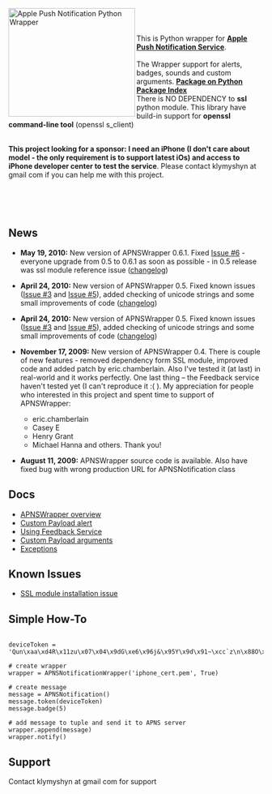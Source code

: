 <img src='http://apns-python-wrapper.googlecode.com/files/apple-push-notification-service-python-2.png' align='left' width='250' alt='Apple Push Notification Python Wrapper' height='214' /><br /><br /><br />This is Python wrapper for **[Apple Push Notification Service](http://en.wikipedia.org/wiki/Apple_Push_Notification_Service)**.
<br /><br />
The Wrapper support for alerts, badges, sounds and custom arguments. **[Package on Python Package Index](http://pypi.python.org/pypi/APNSWrapper/)**
<br />
There is NO DEPENDENCY to **ssl** python module. This library have build-in support for **openssl command-line tool** (openssl s\_client)
<br /><br />

**This project looking for a sponsor: I need an iPhone (I don't care about model - the only requirement is to support latest iOs) and access to iPhone developer center to test the service**. Please contact klymyshyn at gmail com if you can help me with this project.

<br /><br /><br />
## News ##
  * **May 19, 2010:** New version of APNSWrapper 0.6.1. Fixed [Issue #6](https://code.google.com/p/apns-python-wrapper/issues/detail?id=#6) - everyone upgrade from 0.5 to 0.6.1 as soon as possible - in 0.5 release was ssl module reference issue ([changelog](http://apns-python-wrapper.googlecode.com/hg/CHANGELOG))
  * **April 24, 2010:** New version of APNSWrapper 0.5. Fixed known issues ([Issue #3](https://code.google.com/p/apns-python-wrapper/issues/detail?id=#3) and [Issue #5](https://code.google.com/p/apns-python-wrapper/issues/detail?id=#5)), added checking of unicode strings and some small improvements of code ([changelog](http://apns-python-wrapper.googlecode.com/hg/CHANGELOG))
  * **April 24, 2010:** New version of APNSWrapper 0.5. Fixed known issues ([Issue #3](https://code.google.com/p/apns-python-wrapper/issues/detail?id=#3) and [Issue #5](https://code.google.com/p/apns-python-wrapper/issues/detail?id=#5)), added checking of unicode strings and some small improvements of code ([changelog](http://apns-python-wrapper.googlecode.com/hg/CHANGELOG))
  * **November 17, 2009:** New version of APNSWrapper 0.4. There is couple of new features - removed dependency form SSL module, improved code and added patch by eric.chamberlain. Also I've tested it (at last) in real-world and it works perfectly.  One last thing – the Feedback service haven't tested yet (I can't reproduce it :( ). My appreciation for people who interested in this project and spent time to support of APNSWrapper:
    * eric.chamberlain
    * Casey E
    * Henry Grant
    * Michael Hanna
and others.
Thank you!

  * **August 11, 2009:** APNSWrapper source code is available. Also have fixed bug with wrong production URL for APNSNotification class

## Docs ##
  * [APNSWrapper overview](APNSWrapperOverview.md)
  * [Custom Payload alert](PayloadAlert.md)
  * [Using Feedback Service](FeedbackService.md)
  * [Custom Payload arguments](customArguments.md)
  * [Exceptions](Exceptions.md)

## Known Issues ##
  * [SSL module installation issue](SSLInstallationIssue.md)


## Simple How-To ##
```

deviceToken = 'Qun\xaa\xd4R\x11zu\x07\x04\x9dG\xe6\x96j&\x95Y\x9d\x91~\xcc`z\n\x88O\xc0\x9c\xf6\xca' 

# create wrapper
wrapper = APNSNotificationWrapper('iphone_cert.pem', True)

# create message
message = APNSNotification()
message.token(deviceToken)
message.badge(5)

# add message to tuple and send it to APNS server
wrapper.append(message)
wrapper.notify()
```


## Support ##
Contact klymyshyn at gmail com for support